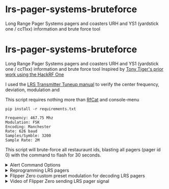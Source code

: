 # lrs-pager-systems-bruteforce
Long Range Pager Systems  pagers and coasters URH and YS1 (yardstick one / cc11xx) information and brute force tool
# lrs-pager-systems-bruteforce
Long Range Pager Systems  pagers and coasters URH and YS1 (yardstick one / cc11xx) information and brute force tool
Inspired by [Tony Tiger's prior work using the HackRF One](https://github.com/tony-tiger/lrs)

I used the [LRS Transmitter Tuneup manual](https://fccid.io/2AB6OTX1605/Parts-List-Tune-Up-Info/Tune-Up-Procedures-2357525) to verify the center frequency, deviation, modulation and 

This script requires nothing more than [RfCat](https://github.com/atlas0fd00m/rfcat) and console-menu

```
pip install -r requirements.txt
```

```
Frequency: 467.75 Mhz
Modulation: FSK
Encoding: Manchester
Rate: 626 baud
Samples/Symble: 3200
Sample Rate: 2M
```

This script will brute-force all restauraunt ids, blasting all pagers (pager id 0) with the command to flash for 30 seconds.

<details><summary>Alert Command Options</summary>
  
```
Alert Commands
1 Flash 30 Seconds
2 Flash 5 Minutes
3 Flash/Beep 5X5
4 Beep 3 Times
5 Beep 5 Minutes
6 Glow 5 Minutes
7 Glow/Vib 15 Times
10 Flash Vib 1 Second
68 beep 3 times
```
</details>

<details><summary>Reprogramming LRS pagers</summary>
When a pager is first removed from its charging cardle (or powered on) it goes through a 3-4 second Power On Self Test (POST) like operation. After this is complete you have 10 seconds to send a reprogramming command. If the command is sent after this window, the pager will ignore it.

You can re-program both the restaurant ID as well as the pager number in one command. Please DO NOT use this command against a system that it is yours. Yes it might be funny to set off all the pagers at a restaurant but reprogramming them isn't cool.

```
The protocol generating a pager alert packet is:
preamble header restaurant_id system_id pager_number 0000 0000 alert_type crc
The crc is given by taking the sum of the hex values and then taking the modulus  of the sum by 255 
For restaurant 0 and pager 0 (all) with an alert type of 1 the value would be
aaaaaafc2d0000000000000000012b
```
</details>


<details><summary>Flipper Zero custom preset modulation for decoding LRS pagers</summary>
  
```
Flipper Zero custom preset modulation for decoding LRS pagers:
Custom_preset_name: Pagers
Custom_preset_module: CC1101
Custom_preset_data: 02 0D 07 04 08 32 0B 06 10 64 11 93 12 0C 13 02 14 00 15 15 18 18 19 16 1B 07 1C 00 1D 91 20 FB 21 56 22 10 00 00 C0 00 00 00 00 00 00 00
```
</details>

<details><summary>Video of Flipper Zero sending LRS pager signal</summary>

[Video of Flipper Zero sending LRS Pager signal](https://user-images.githubusercontent.com/164560/197110407-72ee0c76-43b3-4316-8f29-14f44c3e1a8e.mov)
</details>

